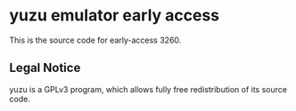 yuzu emulator early access
=============

This is the source code for early-access 3260.

## Legal Notice

yuzu is a GPLv3 program, which allows fully free redistribution of its source code.
